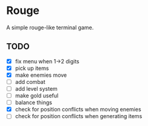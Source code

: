 # Rouge
A simple rouge-like terminal game.

## TODO
- [x] fix menu when 1->2 digits
- [x] pick up items
- [x] make enemies move
- [ ] add combat
- [ ] add level system
- [ ] make gold useful
- [ ] balance things
- [x] check for position conflicts when moving enemies
- [ ] check for position conflicts when generating items
